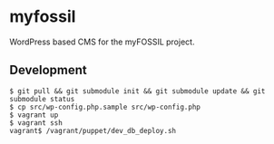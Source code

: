 # myfossil
WordPress based CMS for the myFOSSIL project.

## Development
```
$ git pull && git submodule init && git submodule update && git submodule status
$ cp src/wp-config.php.sample src/wp-config.php
$ vagrant up
$ vagrant ssh
vagrant$ /vagrant/puppet/dev_db_deploy.sh
```
